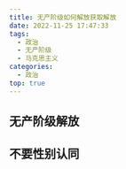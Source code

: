 ```yaml
---
title: 无产阶级如何解放获取解放
date: 2022-11-25 17:47:33
tags:
  - 政治
  - 无产阶级
  - 马克思主义
categories:
  - 政治
top: true
---
```

## 无产阶级解放

## 不要性别认同